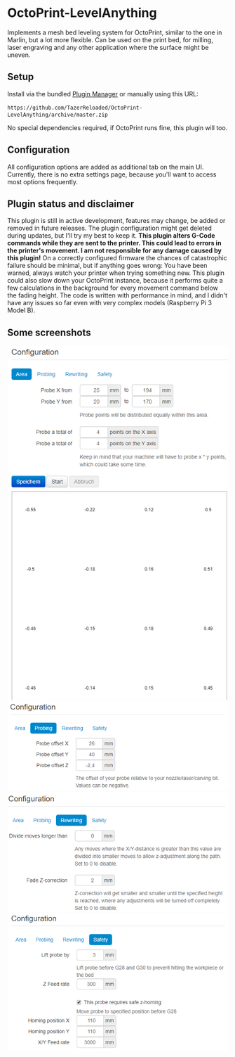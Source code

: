 # OctoPrint-LevelAnything

Implements a mesh bed leveling system for OctoPrint, similar to the one in Marlin, but a lot more flexible.
Can be used on the print bed, for milling, laser engraving and any other application where the surface might be uneven.

## Setup

Install via the bundled [Plugin Manager](http://docs.octoprint.org/en/master/bundledplugins/pluginmanager.html)
or manually using this URL:

    https://github.com/TazerReloaded/OctoPrint-LevelAnything/archive/master.zip

No special dependencies required, if OctoPrint runs fine, this plugin will too.

## Configuration

All configuration options are added as additional tab on the main UI. Currently, there is no extra settings page, because you'll want to access most options frequently.

## Plugin status and disclaimer

This plugin is still in active development, features may change, be added or removed in future releases. The plugin configuration might get deleted during updates, but I'll try my best to keep it.
**This plugin alters G-Code commands while they are sent to the printer. This could lead to errors in the printer's movement. I am not responsible for any damage caused by this plugin!**
On a correctly configured firmware the chances of catastrophic failure should be minimal, but if anything goes wrong: You have been warned, always watch your printer when trying something new.
This plugin could also slow down your OctoPrint instance, because it performs quite a few calculations in the background for every movement command below the fading height. The code is written with performance in mind, and I didn't have any issues so far even with very complex models (Raspberry Pi 3 Model B).

## Some screenshots
![Area configuration and preview](screenshots/screen1.png)
![Offset configuration](screenshots/screen2.png)
![Move rewrite configuration](screenshots/screen3.png)
![Safety configuration](screenshots/screen4.png)
